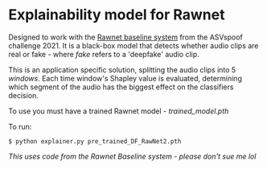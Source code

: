 # Explainability model for Rawnet

Designed to work with the [Rawnet baseline system](https://github.com/asvspoof-challenge/2021)
from the ASVspoof challenge 2021. It is a black-box model that detects whether
audio clips are real or fake - where *fake* refers to a 'deepfake' audio clip.

This is an application specific solution, splitting the audio clips into
5 *windows*. Each time window's Shapley value is evaluated, determining which
segment of the audio has the biggest effect on the classifiers decision.

To use you must have a trained Rawnet model - *trained_model.pth*

To run:
```
$ python explainer.py pre_trained_DF_RawNet2.pth
```

*This uses code from the Rawnet Baseline system - please don't sue me lol*
